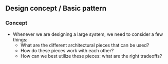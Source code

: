## Design concept / Basic pattern

### Concept 
- Whenever we are designing a large system, we need to consider a few things:
	- What are the different architectural pieces that can be used?
	- How do these pieces work with each other?
	- How can we best utilize these pieces: what are the right tradeoffs?